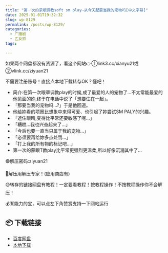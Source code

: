```yaml
---
title: "第一次的蒙眼調教soft sm play~从今天起要当我的宠物吗[中文字幕]"
date: 2025-01-01T19:32:32
slug: wp-8129
permalink: /posts/wp-8129/
categories:
  - 广播剧
  - 乙女抓
tags:

---
```


如果两个网盘都没有资源了，看这个网站👉①link3.cc/xianyu21或②vlink.cc/ziyuan21

不需要注册账号！直接点本地下载转存OK？懂吧！

*   简介:在第一次眼罩调教play的时候,成了最爱的人的宠物了…不太常能最爱的他见面的妳,终于在电话中说了「想要住在一起」。
*   「那要当我的宠物吗…?」于是他回道。
*   他给妳看的项圈比想象中来得可爱、也引起了妳尝试SM PALY的兴趣。
*   「遮住眼睛,变得比平常还要敏感了呢…」
*   「糟糕…我也兴奋起来了…」
*   「今后也要一直当只属于我的宠物…」
*   「必须要再给妳多点处罚…」
*   「打上我的所有物的标记吧…」
*   第一次的蒙眼T教play比平常更强烈更温柔,所以好像沉溺其中了…

🟢解压密码:ziyuan21

🔵解压用解压专家！(应用商店有)

🟡转存的链接网盘有教程！一定要看教程！按教程操作！不按教程操作你不会解压！

💰🈶能力的宝，可以点左下角赞赏支持一下网站运行

## 📦 下载链接
- [百度网盘](https://blziyuan21.com/pay-download/8129?key=427ea091b9&down_id=0)
- [本地下载](https://blziyuan21.com/pay-download/8129?key=427ea091b9&down_id=1)

